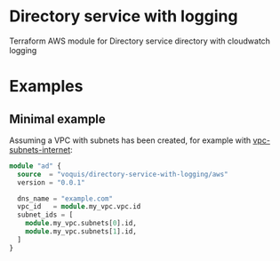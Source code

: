 # Directory service with logging
Terraform AWS module for Directory service directory with cloudwatch logging

# Examples
## Minimal example
Assuming a VPC with subnets has been created, for example with [vpc-subnets-internet](https://registry.terraform.io/modules/voquis/vpc-subnets-internet/aws/latest):
```terraform
module "ad" {
  source  = "voquis/directory-service-with-logging/aws"
  version = "0.0.1"

  dns_name = "example.com"
  vpc_id   = module.my_vpc.vpc.id
  subnet_ids = [
    module.my_vpc.subnets[0].id,
    module.my_vpc.subnets[1].id,
  ]
}
```
